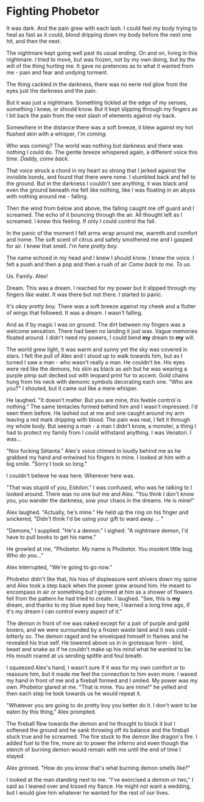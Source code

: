 # Fighting Phobetor

It was dark. And the pain grew with each lash. I could feel my body trying to heal as fast as it could, blood dripping down my body before the next one hit, and then the next.

The nightmare kept going well past its usual ending. On and on, living in this nightmare. I tried to move, but was frozen, not by my own doing, but by the will of the thing hurting me. It gave no pretences as to what it wanted from me - pain and fear and undying torment.

The thing cackled in the darkness, there was no eerie red glow from the eyes just the darkness and the pain.

But it was just a nightmare. Something tickled at the edge of my senses, something I knew, or should know. But it kept slipping through my fingers as I bit back the pain from the next slash of elements against my back.

Somewhere in the distance there was a soft breeze, it blew against my hot flushed skin with a whisper, _I'm coming._  

Who was coming? The world was nothing but darkness and there was nothing I could do. The gentle breeze whispered again, a different voice this time. _Daddy, come back._

That voice struck a chord in my heart so strong that I jerked against the invisible bonds, and found that there were none. I stumbled back and fell to the ground. But in the darkness I couldn't see anything, it was black and even the ground beneath me felt like nothing, like I was floating in an abyss with nothing around me - falling.

Then the wind from below and above, the falling caught me off guard and I screamed. The echo of it bouncing through the air. All thought left as I screamed. I knew this feeling. If only I could control the fall.  

In the panic of the moment I felt arms wrap around me, warmth and comfort and home. The soft scent of citrus and safety smothered me and I gasped for air. I knew that smell.  _I'm here pretty boy._

The name echoed in my head and I knew I should know. I knew the voice. I felt a push and then a pop and then a rush of air _Come back to me.  To us._

Us. Family. Alex!

Dream. This was a dream. I reached for my power but it slipped through my fingers like water. It was there but not there. I started to panic.

_It's okay pretty boy._ There was a soft breeze against my cheek and a flutter of wings that followed. It was a dream. I wasn't falling.

And as if by magic I was on ground. The dirt between my fingers was a welcome sensation. There had been no landing it just was. Vague memories floated around. I didn't need my powers, I could bend **my** dream to **my** will.  

The world grew light, it was warm and sunny yet the sky was covered in stars. I felt the pull of Alex and I stood up to walk towards him, but as I turned I saw a man - who wasn't really a man. He couldn't be. His eyes were red like the demons, his skin as black as ash but he was wearing a purple pimp suit decked out with leopard print fur to accent. Gold chains hung from his neck with demonic symbols decorating each one. "Who are you?"  I shouted, but it came out like a mere whisper.

He laughed. "It doesn't matter. But you are mine, this feeble control is nothing." The same tentacles formed behind him and I wasn't impressed. I'd seen them before. He lashed out at me and one caught around my arm leaving a red mark dripping with blood. The pain was real, I felt it through my whole body. But seeing a man - a man I didn't know, a monster, a thing I had to protect my family from I could withstand anything. I was Venatori. I was...

"Nox fucking Sétanta." Alex's voice chimed in loudly behind me as he grabbed my hand and entwined his fingers in mine. I looked at him with a big smile. "Sorry I took so long."

I couldn't believe he was here. Wherever here was.

"That was stupid of you, Eidolon." I was confused, who was he talking to I looked around. There was no one but me and Alex. "You think I don't know you, you wander the darkness, sow your chaos in the dreams. He is mine!"

Alex laughed. "Actually, he's mine." He held up the ring on his finger and snickered, "Didn't think I'd be using your gift to ward away ... "

"Demons," I supplied. "He's a demon." I sighed. "A nightmare demon, I'd have to pull books to get his name."  

He growled at me, "Phobetor. My name is Phobetor. You insolent little bug. Who do you..."

Alex interrupted, "We're going to go now."

Phobetor didn't like that, his hiss of displeasure sent shivers down my spine and Alex took a step back when the power grew around him. He meant to encompass in air or something but I grinned at him as a shower of flowers fell from the pattern he had tried to create.  I laughed. "See, this is **my** dream, and thanks to my blue eyed boy here, I learned a long time ago, if it's my dream I can control every aspect of it."

The demon in front of me was naked except for a pair of purple and gold boxers, and we were surrounded by a frozen waste land and it was cold - bitterly so. The demon raged and he enveloped himself in flames and he revealed his true self. He towered above us in in grotesque form - bird, beast and snake as if he couldn't make up his mind what he wanted to be. His mouth roared at us sending spittle and foul breath.  

I squeezed Alex's hand, I wasn't sure if it was for my own comfort or to reassure him, but it made me feel the connection to him even more. I waved my hand in front of me and a fireball formed and I smiled. My power was my own. Phobetor glared at me. "That is mine. You are mine!" he yelled and then each step he took towards us he would repeat it.

"Whatever you are going to do pretty boy you better do it. I don't want to be eaten by this thing," Alex prompted.

The fireball flew towards the demon and he thought to block it but I softened the ground and he sank throwing off its balance and the fireball stuck true and he screamed. The fire stuck to the demon like dragon's fire. I added fuel to the fire, more air to power the inferno and even though the stench of burning demon would remain with me until the end of time I stayed.  

Alex grinned. "How do you know that's what burning demon smells like?"

I looked at the man standing next to me. "I've exorcised a demon or two," I said as I leaned over and kissed my fiance. He might not want a wedding, but I would give him whatever he wanted for the rest of our lives.